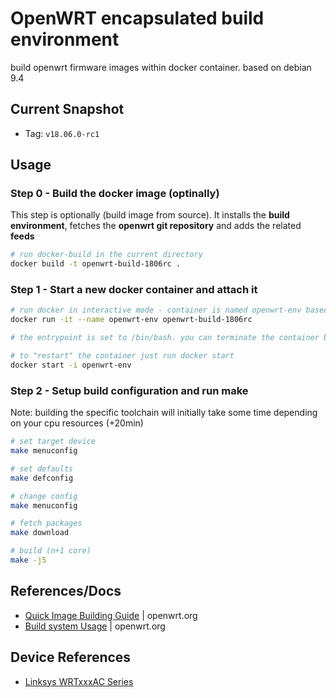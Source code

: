 OpenWRT encapsulated build environment
========================================

build openwrt firmware images within docker container. based on debian 9.4

Current Snapshot
-------------------

* Tag: `v18.06.0-rc1`

Usage
-------------------

### Step 0 - Build the docker image (optinally) ###

This step is optionally (build image from source). It installs the **build environment**, fetches the **openwrt git repository** and adds the related **feeds**

```bash
# run docker-build in the current directory
docker build -t openwrt-build-1806rc .
```

### Step 1 - Start a new docker container and attach it ###

```bash
# run docker in interactive mode - container is named openwrt-env based on previous created image
docker run -it --name openwrt-env openwrt-build-1806rc

# the entrypoint is set to /bin/bash. you can terminate the container by typing "exit<enter>"

# to "restart" the container just run docker start
docker start -i openwrt-env
```

### Step 2 - Setup build configuration and run make ###

Note: building the specific toolchain will initially take some time depending on your cpu resources (+20min)

```bash
# set target device
make menuconfig

# set defaults
make defconfig

# change config
make menuconfig

# fetch packages
make download

# build (n+1 core)
make -j5
```

References/Docs
-------------------

* [Quick Image Building Guide](https://openwrt.org/docs/guide-developer/quickstart-build-images) | openwrt.org
* [Build system Usage](https://openwrt.org/docs/guide-developer/build-system/use-buildsystem) | openwrt.org


Device References 
-------------------

* [Linksys WRTxxxAC Series](https://openwrt.org/toh/linksys/wrt_ac_series)
